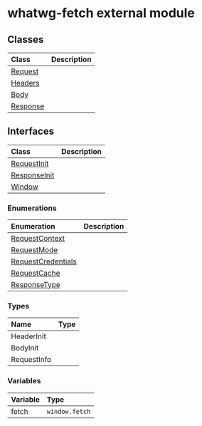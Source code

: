 # whatwg-fetch external module


## Classes

| Class	   |  Description |
|:-------------|:---------------|
| [Request](request.md)     |  |
| [Headers](headers.md)     |  |
| [Body](body.md)     |  |
| [Response](response.md)     |  |



## Interfaces

| Class	   |  Description |
|:-------------|:---------------|
| [RequestInit](requestinit.md)   |   |
| [ResponseInit](responseinit.md)   |   |
| [Window](window.md)   |   |



### Enumerations

| Enumeration	   | Description|
|:-----------|:------------|
|[RequestContext](requestcontext.md)    |  |
|[RequestMode](requestmode.md)    |  |
|[RequestCredentials](requestcredentials.md)    |  |
|[RequestCache](requestcache.md)    |  |
|[ResponseType](responsetype.md)    |  |


### Types

| Name	   |  Type |
|:-----------|:------------|
|HeaderInit   |  |
|BodyInit   |  |
|RequestInfo   |  |



### Variables

| Variable	   | Type|
|:-----------|:------------|
|fetch   | `window.fetch` |

